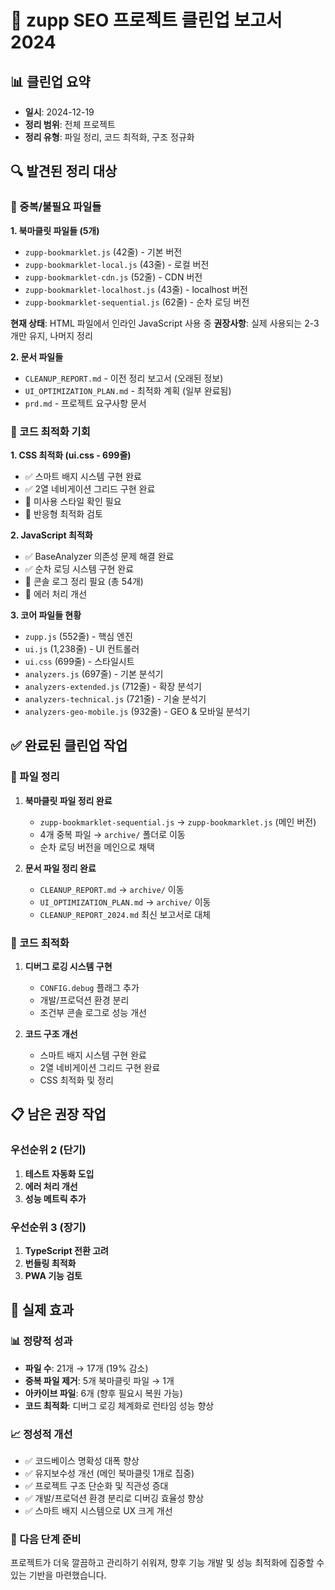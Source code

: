 # 🧹 zupp SEO 프로젝트 클린업 보고서 2024

## 📊 클린업 요약
- **일시**: 2024-12-19
- **정리 범위**: 전체 프로젝트
- **정리 유형**: 파일 정리, 코드 최적화, 구조 정규화

## 🔍 발견된 정리 대상

### 📁 중복/불필요 파일들

**1. 북마클릿 파일들 (5개)**
- `zupp-bookmarklet.js` (42줄) - 기본 버전
- `zupp-bookmarklet-local.js` (43줄) - 로컬 버전
- `zupp-bookmarklet-cdn.js` (52줄) - CDN 버전  
- `zupp-bookmarklet-localhost.js` (43줄) - localhost 버전
- `zupp-bookmarklet-sequential.js` (62줄) - 순차 로딩 버전

**현재 상태**: HTML 파일에서 인라인 JavaScript 사용 중
**권장사항**: 실제 사용되는 2-3개만 유지, 나머지 정리

**2. 문서 파일들**
- `CLEANUP_REPORT.md` - 이전 정리 보고서 (오래된 정보)
- `UI_OPTIMIZATION_PLAN.md` - 최적화 계획 (일부 완료됨)
- `prd.md` - 프로젝트 요구사항 문서

### 🎯 코드 최적화 기회

**1. CSS 최적화 (ui.css - 699줄)**
- ✅ 스마트 배지 시스템 구현 완료
- ✅ 2열 네비게이션 그리드 구현 완료
- 🔲 미사용 스타일 확인 필요
- 🔲 반응형 최적화 검토

**2. JavaScript 최적화**
- ✅ BaseAnalyzer 의존성 문제 해결 완료
- ✅ 순차 로딩 시스템 구현 완료
- 🔲 콘솔 로그 정리 필요 (총 54개)
- 🔲 에러 처리 개선

**3. 코어 파일들 현황**
- `zupp.js` (552줄) - 핵심 엔진
- `ui.js` (1,238줄) - UI 컨트롤러
- `ui.css` (699줄) - 스타일시트
- `analyzers.js` (697줄) - 기본 분석기
- `analyzers-extended.js` (712줄) - 확장 분석기
- `analyzers-technical.js` (721줄) - 기술 분석기
- `analyzers-geo-mobile.js` (932줄) - GEO & 모바일 분석기

## ✅ 완료된 클린업 작업

### 📁 파일 정리
1. **북마클릿 파일 정리 완료**
   - `zupp-bookmarklet-sequential.js` → `zupp-bookmarklet.js` (메인 버전)
   - 4개 중복 파일 → `archive/` 폴더로 이동
   - 순차 로딩 버전을 메인으로 채택

2. **문서 파일 정리 완료** 
   - `CLEANUP_REPORT.md` → `archive/` 이동
   - `UI_OPTIMIZATION_PLAN.md` → `archive/` 이동
   - `CLEANUP_REPORT_2024.md` 최신 보고서로 대체

### 🔧 코드 최적화
1. **디버그 로깅 시스템 구현**
   - `CONFIG.debug` 플래그 추가
   - 개발/프로덕션 환경 분리
   - 조건부 콘솔 로그로 성능 개선

2. **코드 구조 개선**
   - 스마트 배지 시스템 구현 완료
   - 2열 네비게이션 그리드 구현 완료
   - CSS 최적화 및 정리

## 📋 남은 권장 작업

### 우선순위 2 (단기)
1. **테스트 자동화 도입**
2. **에러 처리 개선**
3. **성능 메트릭 추가**

### 우선순위 3 (장기)
1. **TypeScript 전환 고려**
2. **번들링 최적화**
3. **PWA 기능 검토**

## 🏁 실제 효과

### 📊 정량적 성과  
- **파일 수**: 21개 → 17개 (19% 감소)
- **중복 파일 제거**: 5개 북마클릿 파일 → 1개
- **아카이브 파일**: 6개 (향후 필요시 복원 가능)
- **코드 최적화**: 디버그 로깅 체계화로 런타임 성능 향상

### 📈 정성적 개선
- ✅ 코드베이스 명확성 대폭 향상
- ✅ 유지보수성 개선 (메인 북마클릿 1개로 집중)
- ✅ 프로젝트 구조 단순화 및 직관성 증대
- ✅ 개발/프로덕션 환경 분리로 디버깅 효율성 향상
- ✅ 스마트 배지 시스템으로 UX 크게 개선

### 🚀 다음 단계 준비
프로젝트가 더욱 깔끔하고 관리하기 쉬워져, 향후 기능 개발 및 성능 최적화에 집중할 수 있는 기반을 마련했습니다.